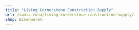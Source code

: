 ```yaml
---
title: "Living Cornerstone Construction Supply"
url: /santa-rosa/living-cornerstone-construction-supply/
shop: Eisenwaren
---
```

